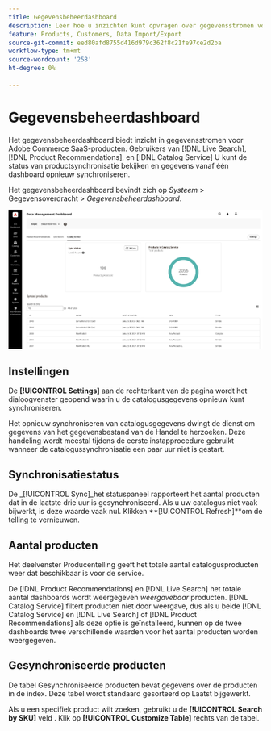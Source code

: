 ```yaml
---
title: Gegevensbeheerdashboard
description: Leer hoe u inzichten kunt opvragen over gegevensstromen voor Catalog Service, Live Search en Product Recommendations.
feature: Products, Customers, Data Import/Export
source-git-commit: eed80afd8755d416d979c362f8c21fe97ce2d2ba
workflow-type: tm+mt
source-wordcount: '258'
ht-degree: 0%

---
```



# Gegevensbeheerdashboard

Het gegevensbeheerdashboard biedt inzicht in gegevensstromen voor Adobe Commerce SaaS-producten. Gebruikers van [!DNL Live Search], [!DNL Product Recommendations], en [!DNL Catalog Service] U kunt de status van productsynchronisatie bekijken en gegevens vanaf één dashboard opnieuw synchroniseren.

Het gegevensbeheerdashboard bevindt zich op *Systeem* > Gegevensoverdracht > *Gegevensbeheerdashboard*.

![Gegevensbeheerdashboard](assets/data-management-dashboard.png)

## Instellingen

De **[!UICONTROL Settings]** aan de rechterkant van de pagina wordt het dialoogvenster geopend waarin u de catalogusgegevens opnieuw kunt synchroniseren.

Het opnieuw synchroniseren van catalogusgegevens dwingt de dienst om gegevens van het gegevensbestand van de Handel te herzoeken. Deze handeling wordt meestal tijdens de eerste instapprocedure gebruikt wanneer de catalogussynchronisatie een paar uur niet is gestart.

## Synchronisatiestatus

De _[!UICONTROL Sync]_het statuspaneel rapporteert het aantal producten dat in de laatste drie uur is gesynchroniseerd. Als u uw catalogus niet vaak bijwerkt, is deze waarde vaak nul. Klikken **[!UICONTROL Refresh]**om de telling te vernieuwen.

## Aantal producten

Het deelvenster Producentelling geeft het totale aantal catalogusproducten weer dat beschikbaar is voor de service.

De [!DNL Product Recommendations] en [!DNL Live Search] het totale aantal dashboards wordt weergegeven _weergavebaar_ producten. [!DNL Catalog Service] filtert producten niet door weergave, dus als u beide [!DNL Catalog Service] en [!DNL Live Search] of [!DNL Product Recommendations] als deze optie is geïnstalleerd, kunnen op de twee dashboards twee verschillende waarden voor het aantal producten worden weergegeven.

## Gesynchroniseerde producten

De tabel Gesynchroniseerde producten bevat gegevens over de producten in de index. Deze tabel wordt standaard gesorteerd op Laatst bijgewerkt.

Als u een specifiek product wilt zoeken, gebruikt u de **[!UICONTROL Search by SKU]** veld .
Klik op **[!UICONTROL Customize Table]** rechts van de tabel.
